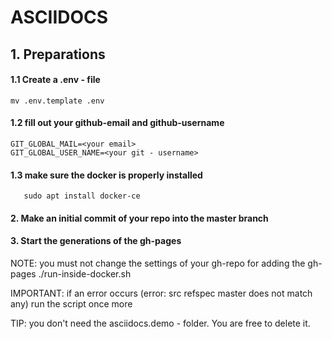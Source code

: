 # ASCIIDOCS 

## 1. Preparations

#### 1.1 Create a .env - file
```shell
mv .env.template .env
```


#### 1.2 fill out your github-email and github-username
```.env
GIT_GLOBAL_MAIL=<your email>
GIT_GLOBAL_USER_NAME=<your git - username>
```

#### 1.3 make sure the docker is properly installed
```shell
   sudo apt install docker-ce 
```


#### 2. Make an initial commit of your repo into the master branch



#### 3. Start the generations of the gh-pages

NOTE: you must not change the settings of your gh-repo for adding the gh-pages
./run-inside-docker.sh

IMPORTANT: if an error occurs (error: src refspec master does not match any) run the script once more

TIP: you don't need the asciidocs.demo - folder. You are free to delete it.